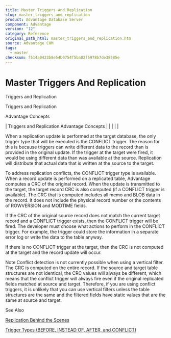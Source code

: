 ```yaml
---
title: Master Triggers And Replication
slug: master_triggers_and_replication
product: Advantage Database Server
component: Advantage
version: "12"
category: Reference
original_path_html: master_triggers_and_replication.htm
source: Advantage CHM
tags:
  - master
checksum: f514a0423b8e54b0754f5ba02f5978b7de38585e
---
```


# Master Triggers And Replication

Triggers and Replication

Triggers and Replication

Advantage Concepts

| Triggers and Replication  Advantage Concepts |  |  |  |  |

When a replication update is performed at the target database, the only trigger type that will be executed is the CONFLICT trigger. The reason for this is because triggers can write different data to the record than is provided in the original update. If the trigger at the target were fired, it would be using different data than was available at the source. Replication will distribute that actual data that is written at the source to the target.

To address replication conflicts, the CONFLICT trigger type is available. When a record update is performed on a replicated table, Advantage computes a CRC of the original record. When the update is transmitted to the target, the target record CRC is also computed (if a CONFLICT trigger is available). The CRC that is computed includes all memo and BLOB data in the record. It does not include the physical record number or the contents of ROWVERSION and MODTIME fields.

If the CRC of the original source record does not match the current target record and a CONFLICT trigger exists, then the CONFLICT trigger will be fired. The developer must choose what actions to perform in the CONFLICT trigger. For example, the trigger could store the information in a separate error log or write the data to the table anyway.

If there is no CONFLICT trigger at the target, then the CRC is not computed at the target and the record update will occur.

Note Conflict detection is not currently possible when using a vertical filter. The CRC is computed on the entire record. If the source and target table structures are not identical, the CRC values will always be different, which means that the conflict trigger will always fire even if the original replicated fields matched at source and target. Therefore, if you are using conflict triggers, it is unlikely that you can use vertical filters unless the table structures are the same and the filtered fields have static values that are the same at source and target.

See Also

[Replication Behind the Scenes](master_how_replication_works_internally.md)

[Trigger Types (BEFORE, INSTEAD OF, AFTER, and CONFLICT)](master_trigger_types_before_instead_of_and_after_.md)
